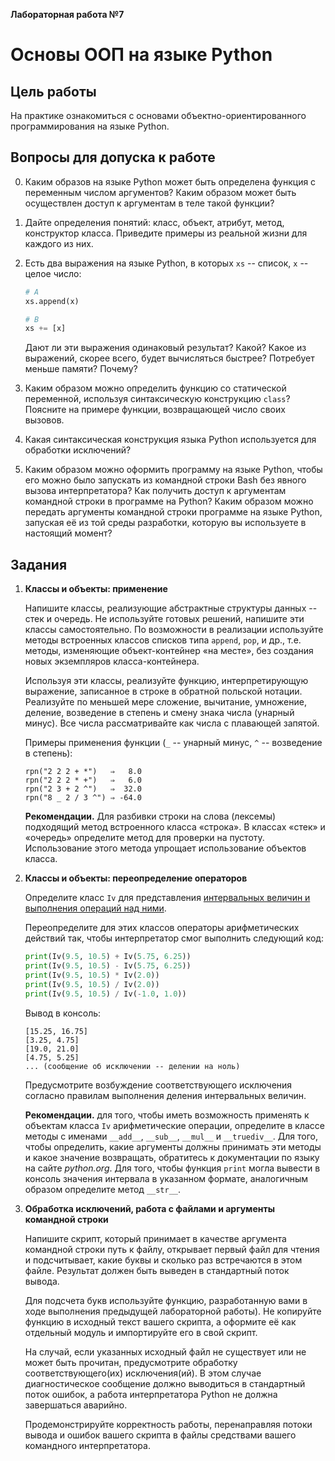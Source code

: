 **Лабораторная работа №7**

# Основы ООП на языке Python

## Цель работы

На практике ознакомиться с основами объектно-ориентированного программирования на языке Python.

## Вопросы для допуска к работе

0.  Каким образов на языке Python может быть определена функция с переменным числом аргументов? Каким образом может быть осуществлен доступ к аргументам в теле такой функции?

1.  Дайте определения понятий: класс, объект, атрибут, метод, конструктор класса. Приведите примеры из реальной жизни для каждого из них.

2.  Есть два выражения на языке Python, в которых `xs` -- список, `x` -- целое число:

    ```python
    # A
    xs.append(x)
    ```
        
    ```python
    # B
    xs += [x]
    ```
        
    Дают ли эти выражения одинаковый результат? Какой? Какое из выражений, скорее всего, будет вычисляться быстрее? Потребует меньше памяти? Почему?

4.  Каким образом можно определить функцию со статической переменной, используя синтаксическую конструкцию `class`? Поясните на примере функции, возвращающей число своих вызовов.

6.  Какая синтаксическая конструкция языка Python используется для обработки исключений?

8.  Каким образом можно оформить программу на языке Python, чтобы его можно было запускать из командной строки Bash без явного вызова интерпретатора? Как получить доступ к аргументам командной строки в программе на Python? Каким образом можно передать аргументы командной строки программе на языке Python, запуская её из той среды разработки, которую вы используете в настоящий момент?

## Задания

1.  **Классы и объекты: применение**

    Напишите классы, реализующие абстрактные структуры данных -- стек и очередь. Не используйте готовых решений, напишите эти классы самостоятельно. По возможности в реализации используйте методы встроенных классов списков типа `append`, `pop`, и др., т.е. методы, изменяющие объект-контейнер «на месте», без создания новых экземпляров класса-контейнера.
    
    Используя эти классы, реализуйте функцию, интерпретирующую выражение, записанное в строке в обратной польской нотации. Реализуйте по меньшей мере сложение, вычитание, умножение, деление, возведение в степень и смену знака числа (унарный минус). Все числа рассматривайте как числа с плавающей запятой.
    
    Примеры применения функции (`_` -- унарный минус, `^` -- возведение в степень):
    
    ```nohighlight
    rpn("2 2 2 + *")   ⇒   8.0
    rpn("2 2 2 * +")   ⇒   6.0
    rpn("2 3 + 2 ^")   ⇒  32.0
    rpn("8 _ 2 / 3 ^") ⇒ -64.0
    ```
    
    **Рекомендации.** Для разбивки строки на слова (лексемы) подходящий метод встроенного класса «строка». В классах «стек» и «очередь» определите метод для проверки на пустоту. Использование этого метода упрощает использование объектов класса.
    
0.  **Классы и объекты: переопределение операторов**

    Определите класс `Iv` для представления [интервальных величин и выполнения операций над ними](https://ru.wikipedia.org/wiki/%D0%98%D0%BD%D1%82%D0%B5%D1%80%D0%B2%D0%B0%D0%BB%D1%8C%D0%BD%D0%B0%D1%8F_%D0%B0%D1%80%D0%B8%D1%84%D0%BC%D0%B5%D1%82%D0%B8%D0%BA%D0%B0). 
    
    Переопределите для этих классов операторы арифметических действий так, чтобы интерпретатор смог выполнить следующий код:
    
    ```python
    print(Iv(9.5, 10.5) + Iv(5.75, 6.25))
    print(Iv(9.5, 10.5) - Iv(5.75, 6.25))
    print(Iv(9.5, 10.5) * Iv(2.0))
    print(Iv(9.5, 10.5) / Iv(2.0))
    print(Iv(9.5, 10.5) / Iv(-1.0, 1.0))
    ```
    
    Вывод в консоль:
    
    ```nohighlight
    [15.25, 16.75]
    [3.25, 4.75]
    [19.0, 21.0]
    [4.75, 5.25]
    ... (сообщение об исключении -- делении на ноль)
    ```
    
    Предусмотрите возбуждение соответствующего исключения согласно правилам выполнения деления интервальных величин.
    
    **Рекомендации.** для того, чтобы иметь возможность применять к объектам класса `Iv` арифметические операции, определите в классе методы с именами `__add__`, `__sub__`, `__mul__` и `__truediv__`. Для того, чтобы определить, какие аргументы должны принимать эти методы и какое значение возвращать, обратитесь к документации по языку на сайте *python.org*. Для того, чтобы функция `print` могла вывести в консоль значения интервала в указанном формате, аналогичным образом определите метод `__str__`. 

4.  **Обработка исключений, работа с файлами и аргументы командной строки**

    Напишите скрипт, который принимает в качестве аргумента командной строки путь к файлу, открывает первый файл для чтения и подсчитывает, какие буквы и сколько раз встречаются в этом файле. Результат должен быть выведен в стандартный поток вывода.
    
    Для подсчета букв используйте функцию, разработанную вами в ходе выполнения предыдущей лабораторной работы). Не копируйте функцию в исходный текст вашего скрипта, а оформите её как отдельный модуль и импортируйте его в свой скрипт.
    
    На случай, если указанных исходный файл не существует или не может быть прочитан, предусмотрите обработку соответствующего(их) исключения(ий). В этом случае диагностическое сообщение должно выводиться в стандартный поток ошибок, а работа интерпретатора Python не должна завершаться аварийно.
    
    Продемонстрируйте корректность работы, перенаправляя потоки вывода и ошибок вашего скрипта в файлы средствами вашего командного интерпретатора.
    
